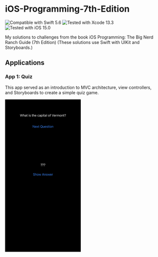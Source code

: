 # iOS-Programming-7th-Edition
![Compatible with Swift 5.6][swift-version]
![Tested with Xcode 13.3][xcode-version]
![Tested with iOS 15.0][ios-version]

My solutions to challenges from the book iOS Programming: The Big Nerd Ranch Guide (7th Edition)
(These solutions use Swift with UIKit and Storyboards.)

## Applications

### App 1: Quiz

This app served as an introduction to MVC architecture, view controllers, and Storyboards to create a simple quiz game.

<img src="Quiz/preview.jpeg" height="500">

[swift-version]: https://img.shields.io/badge/Swift-5.6-green.svg
[xcode-version]: https://img.shields.io/badge/Xcode-13.3-green.svg
[ios-version]: https://img.shields.io/badge/iOS-15.0-green.svg
